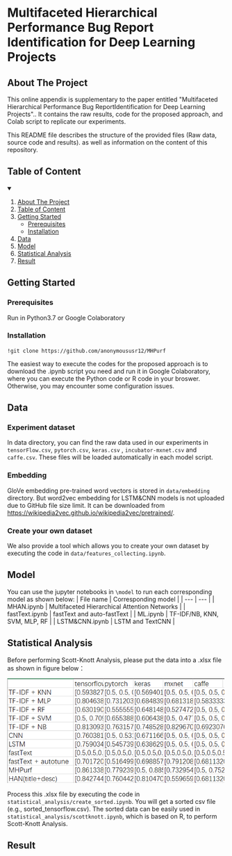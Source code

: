 # Multifaceted Hierarchical Performance Bug Report Identification for Deep Learning Projects

<!-- ABOUT THE PROJECT -->
## About The Project
This online appendix is supplementary to the paper entitled "Multifaceted Hierarchical Performance Bug ReportIdentification for Deep Learning Projects".. It contains the raw results, code for the proposed approach, and Colab script to replicate our experiments.

This README file describes the structure of the provided files (Raw data, source code and results). as well as information on the content of this repository.

## Table of Content
<!-- TABLE OF CONTENTS -->
<details open="open">
  <summary></summary>
  <ol>
    <li>
      <a href="#about-the-project">About The Project</a>
    </li>
    <li>
      <a href="#Table of Content">Table of Content</a>
    </li>
    <li>
      <a href="#getting-started">Getting Started</a>
      <ul>
        <li><a href="#Prerequisites">Prerequisites</a></li>
        <li><a href="#Installation">Installation</a></li>
      </ul>
    </li>
    <li><a href="#Data">Data</a></li>
    <li><a href="#Model">Model</a></li>
    <li><a href="#Statistical Analysis">Statistical Analysis</a></li>
    <li><a href="#Result">Result</a></li>
  </ol>
</details>

## Getting Started
### Prerequisites
Run in Python3.7 or Google Colaboratory 

### Installation

```
!git clone https://github.com/anonymoususr12/MHPurf
```

The easiest way to execute the codes for the proposed approach is to download the .ipynb script you need and run it in Google Colaboratory, where you can execute the Python code or R code in your broswer. Otherwise, you may encounter some configuration issues.

## Data
### Experiment dataset
In data directory, you can find the raw data used in our experiments in `tensorFlow.csv`, `pytorch.csv`, `keras.csv` , `incubator-mxnet.csv` and `caffe.csv`. These files will be loaded automatically in each model script.

### Embedding
GloVe embedding pre-trained word vectors is stored in `data/embedding` directory. But word2vec embedding for LSTM&CNN models is not uploaded due to GitHub file size limit. It can be downloaded from https://wikipedia2vec.github.io/wikipedia2vec/pretrained/.

### Create your own dataset
We also provide a tool which allows you to create your own dataset by executing the code in `data/features_collecting.ipynb`.

## Model
You can use the jupyter notebooks in `\model` to run each corresponding model as shown below:
| File name | Corresponding model |
| --- | --- |
| MHAN.ipynb |  Multifaceted Hierarchical Attention Networks |
| fastText.ipynb | fastText and auto-fastText |
| ML.ipynb | TF-IDF/NB, KNN, SVM, MLP, RF |
| LSTM&CNN.ipynb | LSTM and TextCNN |

## Statistical Analysis
Before performing Scott-Knott Analysis, please put the data into a .xlsx file as shown in figure below：

<img src="statistical_analysis/example1.PNG" width=500>

Process this .xlsx file by executing the code in `statistical_analysis/create_sorted.ipynb`. You will get a sorted csv file (e.g., sorted_tensorflow.csv). The sorted data can be easily used in `statistical_analysis/scottknott.ipynb`, which is based on R, to perform Scott-Knott Analysis.

## Result
